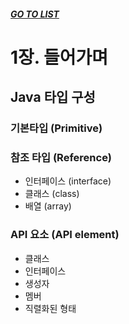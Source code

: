 ##### [GO TO LIST](../README.md)

# 1장. 들어가며
## Java 타입 구성
### 기본타입 (Primitive)

### 참조 타입 (Reference)
- 인터페이스 (interface)
- 클래스 (class)
- 배열 (array)

### API 요소 (API element)
- 클래스
- 인터페이스
- 생성자
- 멤버
- 직렬화된 형태
